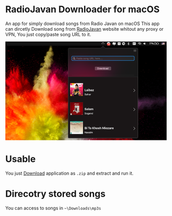 # RadioJavan Downloader for macOS
An app for simply download songs from Radio Javan on macOS
This app can dircetly Download song from [RadioJavan](https://RadioJavan.com) website whitout any proxy or VPN, You just copy/paste song URL to it.

![screenshot](https://github.com/ImanX/RadioJavan-Downloader/blob/master/shot.png?raw=true)

# Usable
You just [Download](https://github.com/ImanX/RadioJavan-Downloader/blob/master/RJ%20Downloader-v0.2.zip?raw=true) application as `.zip` and extract and run it.

# Direcotry stored songs
You can access to songs in `~\Downloads\mp3s`


